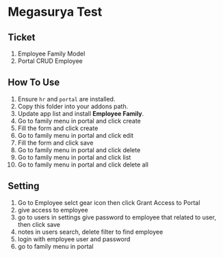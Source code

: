 # Megasurya Test

##  Ticket
1. Employee Family Model
2. Portal CRUD Employee

##  How To Use
1. Ensure `hr` and `portal` are installed.
2. Copy this folder into your addons path.
3. Update app list and install **Employee Family**.
4. Go to family menu in portal and click create
5. Fill the form and click create
6. Go to family menu in portal and click edit
7. Fill the form and click save
8. Go to family menu in portal and click delete
9. Go to family menu in portal and click list
10. Go to family menu in portal and click delete all


## Setting
1. Go to Employee selct gear icon then click Grant Access to Portal
2. give access to employee
3. go to users in settings give password to employee that related to user, then click save
4. notes in users search, delete filter to find employee 
5. login with employee user and password
6. go to family menu in portal 

